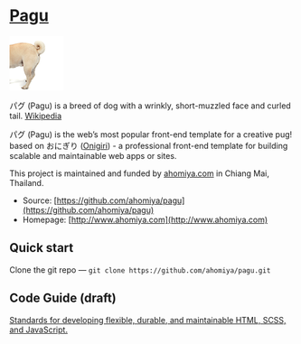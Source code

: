 # [Pagu](https://github.com/ahomiya/pagu)

[![Pagu](https://raw.githubusercontent.com/ahomiya/pagu/master/doc/img/pagu.png)](https://github.com/ahomiya/pagu)

パグ (Pagu) is a breed of dog with a wrinkly, short-muzzled face and curled tail. [Wikipedia](http://en.wikipedia.org/wiki/Pug)

パグ (Pagu) is the web’s most popular front-end template for a creative pug! based on おにぎり ([Onigiri](https://github.com/ahomiya/onigiri)) - a professional front-end template for building scalable and maintainable web apps or sites.

This project is maintained and funded by [ahomiya.com](http://www.ahomiya.com) in Chiang Mai, Thailand.

* Source: [https://github.com/ahomiya/pagu](https://github.com/ahomiya/pagu)
* Homepage: [http://www.ahomiya.com](http://www.ahomiya.com)

## Quick start
Clone the git repo — `git clone https://github.com/ahomiya/pagu.git`

## Code Guide (draft)

[Standards for developing flexible, durable, and maintainable HTML, SCSS, and JavaScript.](https://github.com/ahomiya/pagu/blob/master/doc/codeguide.md)
